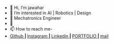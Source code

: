 - 👋 Hi, I’m jawahar
- 👀 I’m interested in AI | Robotics | Design 
- 🌱 Mechatronics Engineer
- 💞️ 
- 📫 How to reach me-
- <div>
		<a href="https://github.com/JAFF-CYBERTHEIF" target="_blank">
	        Github 
		</a>
	<b> | </b>
		<a href="https://www.instagram.com/py_coder_hub/" target="_blank">
		Instagram
		</a>
	<b> | </b>
		<a href="https://www.linkedin.com/in/jawahar-b/" target="_blank">
		Linkedin
		</a>
	<b> | </b>
		<a href="https://jawahar-port.w3spaces.com/" target="_blank">
		PORTFOLIO
		</a>
	<b> | </b>
		<a href="mailto: bjawahar10@gmail.com" target="_blank">
	        mail
		</a>
	</div>

<!---
JAFF-CYBERTHEIF/JAFF-CYBERTHEIF is a ✨ special ✨ repository because its `README.md` (this file) appears on your GitHub profile.
You can click the Preview link to take a look at your changes.
--->
